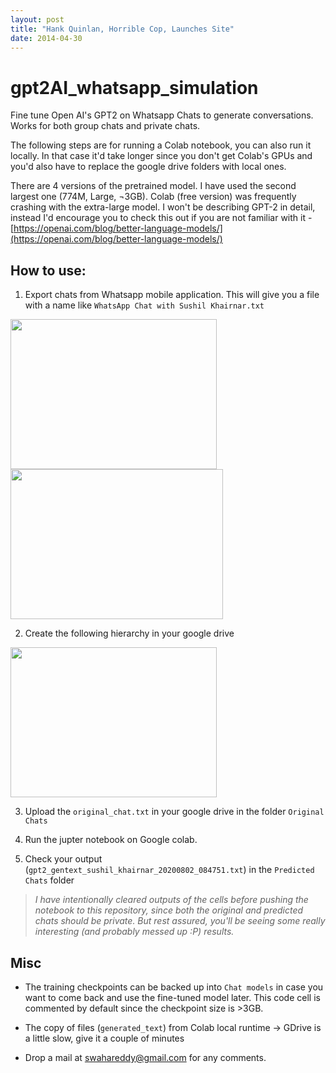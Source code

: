 ```yaml
---
layout: post
title: "Hank Quinlan, Horrible Cop, Launches Site"
date: 2014-04-30
---
```

# gpt2AI_whatsapp_simulation
Fine tune Open AI's GPT2 on Whatsapp Chats to generate conversations. Works for both group chats and private chats.

The following steps are for running a Colab notebook, you can also run it locally. In that case it'd take longer since you don't get Colab's GPUs and you'd also have to replace the google drive folders with local ones.

There are 4 versions of the pretrained model. I have used the second largest one (774M, Large, ¬3GB). Colab (free version) was frequently crashing with the extra-large model.
I won't be describing GPT-2 in detail, instead I'd encourage you to check this out if you are not familiar with it - [https://openai.com/blog/better-language-models/](https://openai.com/blog/better-language-models/)

## How to use:
1. Export chats from Whatsapp mobile application. This will give you a file with a name like `WhatsApp Chat with Sushil Khairnar.txt`

<img src="https://github.com/swahareddy/gpt2AI_whatsapp_simulation/blob/master/readme_images/WhatsApp%20Image%202020-08-02%20at%2011.52.43.jpeg" height="240" width="330"> <img src="https://github.com/swahareddy/gpt2AI_whatsapp_simulation/blob/master/readme_images/WhatsApp%20Image%202020-08-02%20at%2011.52.43%20(1).jpeg" height="240" width="340">

2. Create the following hierarchy in your google drive 
<img src="https://github.com/swahareddy/gpt2AI_whatsapp_simulation/blob/master/readme_images/gdrive_structure.png" height="240" width="330">

3. Upload the `original_chat.txt` in your google drive in the folder `Original Chats`

4. Run the jupter notebook on Google colab.

5. Check your output (`gpt2_gentext_sushil_khairnar_20200802_084751.txt`) in the `Predicted Chats` folder

> _I have intentionally cleared outputs of the cells before pushing the notebook to this repository, since both the original and predicted chats should be private. But rest assured, you'll be seeing some really interesting (and probably messed up :P) results._

## Misc

* The training checkpoints can be backed up into `Chat models` in case you want to come back and use the fine-tuned model later. This code cell is commented by default since the checkpoint size is >3GB.

* The copy of files (`generated_text`) from Colab local runtime -> GDrive is a little slow, give it a couple of minutes

* Drop a mail at swahareddy@gmail.com for any comments.
